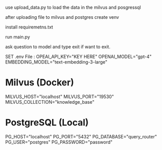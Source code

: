 use upload_data.py to load the data in the milvus and posgressql 

after uploading file to milvus and postgres create venv 

install requiremetns.txt

run main.py 

ask question to model and type exit if want to exit.

SET .env File :
OPEAI_API_KEY="KEY HERE"
OPENAI_MODEL="gpt-4"
EMBEDDING_MODEL="text-embedding-3-large"

# Milvus (Docker)
MILVUS_HOST="localhost"
MILVUS_PORT="19530"
MILVUS_COLLECTION="knowledge_base"

# PostgreSQL (Local)

PG_HOST="localhost"
PG_PORT="5432"
PG_DATABASE="query_router"
PG_USER="postgres"
PG_PASSWORD="password"